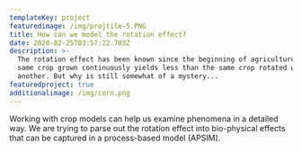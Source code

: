```yaml
---
templateKey: project
featuredimage: /img/projtile-5.PNG
title: How can we model the rotation effect?
date: 2020-02-25T03:57:22.703Z
description: >-
  The rotation effect has been known since the beginning of agriculture - the
  same crop grown continuously yields less than the same crop rotated with
  another. But why is still somewhat of a mystery...
featuredproject: true
additionalimage: /img/corn.png
---
```

Working with crop models can help us examine phenomena in a detailed way. We are trying to parse out the rotation effect into bio-physical effects that can be captured in a process-based model (APSIM).
